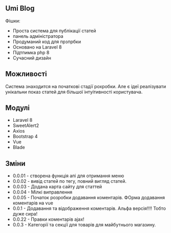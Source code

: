 

## Umi Blog
Фішки:
- Проста система для публікації статей
- панель адміністратора
- Продуманий код для прзпрбки
- Основано на Laravel 8
- Підтпимка php 8
- Сучасний дизайн
## Можливості

Система знаходится на початкові стадії рохробки. Але є ідеї реалізувати унікальни показ статей для більшої інтуітивності користувача.

## Модулі

- Laravel 8
- SweetAlert2
- Axios
- Bootstrap 4
- Vue
- Blade

## Зміни
- 0.0.01 - створена функція апі для отримання меню
- 0.0.02 - вивід статей по тегу, повний вигляд статей.
- 0.0.03 - Додана карта сайту для статтей
- 0.0.04 - Мілкі виправлення
- 0.0.05 - Початок розробки додавання коментарів. ФОрма додавання коментарів на vue
- 0.0.1 - Додавання та відображення коментарів. Альфа версія!!!! Тобто дуже сира!
- 0.0.22 - Правки коментарів ajax!
- 0.0.3 - Категорії та секції для товарів для майбутнього магазину.
